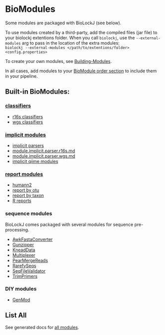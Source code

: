 # BioModules
Some modules are packaged with BioLockJ (see below).

To use modules created by a third-party, add the compiled files (jar file) to your biolockj extentions folder.  When you call `biolockj`, use the `--external-modules` arg to pass in the location of the extra modules:                  
`biolockj --external-modules </path/to/extentions/folder> <config.properties>`

To create your own modules, see [Building-Modules](../Building-Modules).

In all cases, add modules to your [BioModule order section](../Configuration#biomodule-execution-order) to include them in your pipeline.

## Built-in BioModules:

### [classifiers](module/classifier/module.classifier.md)     

  * [r16s classifiers](module/classifier/module.classifier.r16s.md)
  * [wgs classifiers](module/classifier/module.classifier.wgs.md)

### [implicit modules](module/implicit/module.implicit.md)   

  * [implicit parsers](module/implicit/module.implicit.parser.md)
  * [module.implicit.parser.r16s.md](module/implicit/module.implicit.parser.r16s.md)
  * [module.implicit.parser.wgs.md](module/implicit/module.implicit.parser.wgs.md)
  * [implicit qiime modules](module/implicit/module.implicit.qiime.md)

### [report modules](module/report/module.report.md)      

  * [humann2](module/report/module.report.humann2.md)
  * [report by otu](module/report/module.report.otu.md)
  * [report by taxon](module/report/module.report.taxa.md)
  * [R reports](module/report/module.report.r.md)

### sequence modules

BioLockJ comes packaged with several modules for sequence pre-processing.

  * [AwkFastaConverter](GENERATED/biolockj.module.seq/AwkFastaConverter.md)
  * [Gunzipper](GENERATED/biolockj.module.seq/Gunzipper.md)
  * [KneadData](GENERATED/biolockj.module.seq/KneadData.md)
  * [Multiplexer](GENERATED/biolockj.module.seq/Multiplexer.md)
  * [PearMergeReads](GENERATED/biolockj.module.seq/PearMergeReads.md)
  * [RarefySeqs](GENERATED/biolockj.module.seq/RarefySeqs.md)
  * [SeqFileValidator](GENERATED/biolockj.module.seq/SeqFileValidator.md)
  * [TrimPrimers](GENERATED/biolockj.module.seq/TrimPrimers.md)

### DIY modules  

  * [GenMod](GENERATED/biolockj.module.diy/GenMod.md)


## List All
See generated docs for [all modules](GENERATED/all-modules.md).
